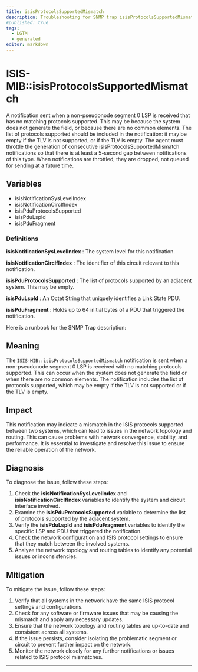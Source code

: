 ```yaml
---
title: isisProtocolsSupportedMismatch
description: Troubleshooting for SNMP trap isisProtocolsSupportedMismatch
#published: true
tags:
  - LGTM
  - generated
editor: markdown
---
```


# ISIS-MIB::isisProtocolsSupportedMismatch 

A notification sent when a non-pseudonode
segment 0 LSP is received that has no matching
protocols supported.  This may be because the system
does not generate the field, or because there are no
common elements.  The list of protocols supported
should be included in the notification: it may be
empty if the TLV is not supported, or if the
TLV is empty.
The agent must throttle the generation of
consecutive isisProtocolsSupportedMismatch
notifications so that there is at least a 5-second
gap between notifications of this type.  When
notifications are throttled, they are dropped, not
queued for sending at a future time. 


## Variables


  - isisNotificationSysLevelIndex
  - isisNotificationCircIfIndex
  - isisPduProtocolsSupported
  - isisPduLspId
  - isisPduFragment 

### Definitions 


**isisNotificationSysLevelIndex** 
: The system level for this notification. 

**isisNotificationCircIfIndex** 
: The identifier of this circuit relevant to
this notification. 

**isisPduProtocolsSupported** 
: The list of protocols supported by an
adjacent system.  This may be empty. 

**isisPduLspId** 
: An Octet String that uniquely identifies
a Link State PDU. 

**isisPduFragment** 
: Holds up to 64 initial bytes of a PDU that
triggered the notification. 


Here is a runbook for the SNMP Trap description:

## Meaning

The `ISIS-MIB::isisProtocolsSupportedMismatch` notification is sent when a non-pseudonode segment 0 LSP is received with no matching protocols supported. This can occur when the system does not generate the field or when there are no common elements. The notification includes the list of protocols supported, which may be empty if the TLV is not supported or if the TLV is empty.

## Impact

This notification may indicate a mismatch in the ISIS protocols supported between two systems, which can lead to issues in the network topology and routing. This can cause problems with network convergence, stability, and performance. It is essential to investigate and resolve this issue to ensure the reliable operation of the network.

## Diagnosis

To diagnose the issue, follow these steps:

1. Check the **isisNotificationSysLevelIndex** and **isisNotificationCircIfIndex** variables to identify the system and circuit interface involved.
2. Examine the **isisPduProtocolsSupported** variable to determine the list of protocols supported by the adjacent system.
3. Verify the **isisPduLspId** and **isisPduFragment** variables to identify the specific LSP and PDU that triggered the notification.
4. Check the network configuration and ISIS protocol settings to ensure that they match between the involved systems.
5. Analyze the network topology and routing tables to identify any potential issues or inconsistencies.

## Mitigation

To mitigate the issue, follow these steps:

1. Verify that all systems in the network have the same ISIS protocol settings and configurations.
2. Check for any software or firmware issues that may be causing the mismatch and apply any necessary updates.
3. Ensure that the network topology and routing tables are up-to-date and consistent across all systems.
4. If the issue persists, consider isolating the problematic segment or circuit to prevent further impact on the network.
5. Monitor the network closely for any further notifications or issues related to ISIS protocol mismatches.
---




